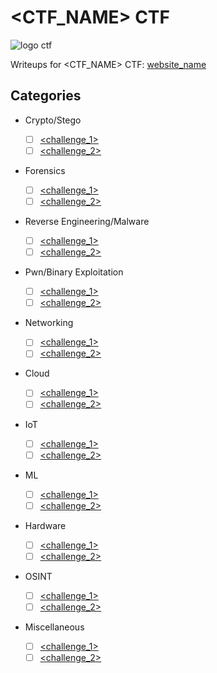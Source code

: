 # <CTF_NAME> CTF

![logo ctf]()

Writeups for <CTF_NAME> CTF: [website_name](http://www.ctflink.com)

## Categories

- Crypto/Stego
  - [ ] [<challenge_1>](link_to_writeup)
  - [ ] [<challenge_2>](link_to_writeup)
- Forensics
  - [ ] [<challenge_1>](link_to_writeup)
  - [ ] [<challenge_2>](link_to_writeup)
- Reverse Engineering/Malware

  - [ ] [<challenge_1>](link_to_writeup)
  - [ ] [<challenge_2>](link_to_writeup)

- Pwn/Binary Exploitation

  - [ ] [<challenge_1>](link_to_writeup)
  - [ ] [<challenge_2>](link_to_writeup)

- Networking

  - [ ] [<challenge_1>](link_to_writeup)
  - [ ] [<challenge_2>](link_to_writeup)

- Cloud
  - [ ] [<challenge_1>](link_to_writeup)
  - [ ] [<challenge_2>](link_to_writeup)
- IoT

  - [ ] [<challenge_1>](link_to_writeup)
  - [ ] [<challenge_2>](link_to_writeup)

- ML

  - [ ] [<challenge_1>](link_to_writeup)
  - [ ] [<challenge_2>](link_to_writeup)

- Hardware

  - [ ] [<challenge_1>](link_to_writeup)
  - [ ] [<challenge_2>](link_to_writeup)

- OSINT

  - [ ] [<challenge_1>](link_to_writeup)
  - [ ] [<challenge_2>](link_to_writeup)

- Miscellaneous
  - [ ] [<challenge_1>](link_to_writeup)
  - [ ] [<challenge_2>](link_to_writeup)
